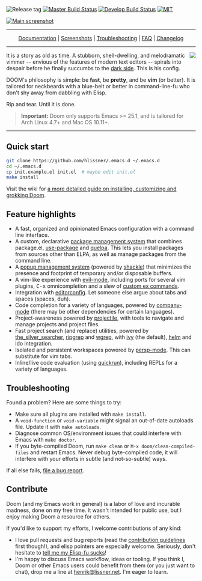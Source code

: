 ![Release tag](https://img.shields.io/github/tag/hlissner/.emacs.d.svg?label=release&style=flat-square)
[![Master Build Status](https://img.shields.io/travis/hlissner/.emacs.d/master.svg?label=master&style=flat-square)](https://travis-ci.org/hlissner/.emacs.d)
[![Develop Build Status](https://img.shields.io/travis/hlissner/.emacs.d/develop.svg?label=develop&style=flat-square)](https://travis-ci.org/hlissner/.emacs.d)
[![MIT](https://img.shields.io/badge/license-MIT-green.svg?style=flat-square)](./LICENSE)

[![Main screenshot](/../screenshots/main.png)](/../screenshots)

- - -

<p align="center">
  <a href="/../wiki">Documentation</a> |
  <a href="/../screenshots">Screenshots</a> |
  <a href="/../wiki/Troubleshooting">Troubleshooting</a> |
  <a href="/../wiki/FAQ">FAQ</a> |
  <a href="/CHANGELOG.org">Changelog</a>
</p>

- - -

<a href="http://ultravioletbat.deviantart.com/art/Yay-Evil-111710573">
  <img src="/../screenshots/cacochan.png" align="right" />
</a>

It is a story as old as time. A stubborn, shell-dwelling, and melodramatic
vimmer -- envious of the features of modern text editors -- spirals into despair
before he finally succumbs to the [dark side][evil-mode]. This is his config.

DOOM's philosophy is simple: be **fast**, be **pretty**, and be **vim** (or
better). It is tailored for neckbeards with a blue-belt or better in
command-line-fu who don't shy away from dabbling with Elisp.

Rip and tear. Until it is done.

> **Important:** Doom only supports Emacs >= 25.1, and is tailored for Arch
> Linux 4.7+ and Mac OS 10.11+.

- - -

## Quick start

```bash
git clone https://github.com/hlissner/.emacs.d ~/.emacs.d
cd ~/.emacs.d
cp init.example.el init.el  # maybe edit init.el
make install
```

Visit the wiki for [a more detailed guide on installing, customizing and
grokking Doom][wiki].

## Feature highlights

+ A fast, organized and opinionated Emacs configuration with a command line
  interface.
+ A custom, declarative [package management system][doom-packages] that combines
  package.el, [use-package] and [quelpa]. This lets you install packages from
  sources other than ELPA, as well as manage packages from the command line.
+ A [popup management system][doom-popups] (powered by [shackle]) that minimizes
  the presence and footprint of temporary and/or disposable buffers.
+ A vim-like experience with [evil-mode], including ports for several vim
  plugins, <kbd>C-x</kbd> omnicompletion and a slew of [custom ex commands][doom-my-commands].
+ Integration with [editorconfig]. Let someone else argue about tabs and spaces
  (spaces, duh).
+ Code completion for a variety of languages, powered by [company-mode] (there
  may be other dependencies for certain languages).
+ Project-awareness powered by [projectile], with tools to navigate and manage
  projects and project files.
+ Fast project search (and replace) utilities, powered by [the_silver_searcher],
  [ripgrep] and [wgrep], with [ivy] (the default), [helm] and ido integration.
+ Isolated and persistent workspaces powered by [persp-mode]. This can
  substitute for vim tabs.
+ Inline/live code evaluation (using [quickrun]), including REPLs for a variety
  of languages.

## Troubleshooting

Found a problem? Here are some things to try:

+ Make sure all plugins are installed with `make install`.
+ A `void-function` or `void-variable` might signal an out-of-date autoloads
  file. Update it with `make autoloads`.
+ Diagnose common OS/environment issues that could interfere with Emacs with
  `make doctor`.
+ If you byte-compiled Doom, run `make clean` or `M-x doom/clean-compiled-files`
  and restart Emacs. Never debug byte-compiled code, it will interfere with your
  efforts in subtle (and not-so-subtle) ways.

If all else fails, [file a bug report][doom-new-issue].

## Contribute

Doom (and my Emacs work in general) is a labor of love and incurable madness,
done on my free time. It wasn't intended for public use, but I enjoy making Doom
a resource for others.

If you'd like to support my efforts, I welcome contributions of any kind:

+ I love pull requests and bug reports (read the [contribution
  guidelines][wiki-contribute] first though!), and elisp pointers are especially
  welcome. Seriously, don't hesitate to [tell me my Elisp-fu
  sucks][doom-new-issue]!
+ I'm happy to discuss Emacs workflow, ideas or tooling. If you think I, Doom or
  other Emacs users could benefit from them (or you just want to chat), drop me
  a line at henrik@lissner.net. I'm eager to learn.


[wiki]: /../wiki
[wiki-contribute]: /../wiki/Contribute
[wiki-conventions]: /../wiki/Conventions
[wiki-modules]: /../wiki/Modules
[wiki-customization]: /../wiki/Customization

[doom-my-bindings]: modules/private/hlissner/+bindings.el
[doom-my-commands]: modules/private/hlissner/+commands.el
[doom-new-issue]: https://github.com/hlissner/.emacs.d/issues/new
[doom-packages]: core/autoload/packages.el
[doom-popups]: core/core-popups.el
[doom-theme]: https://github.com/hlissner/emacs-doom-theme

[company-mode]: https://github.com/company-mode/company-mode
[editorconfig]: http://editorconfig.org/
[evil-mode]: https://github.com/emacs-evil/evil
[git-gutter-fringe]: https://github.com/syohex/emacs-git-gutter-fringe
[helm]: https://github.com/emacs-helm/helm
[ivy]: https://github.com/abo-abo/swiper
[persp-mode]: https://github.com/Bad-ptr/persp-mode.el
[projectile]: https://github.com/bbatsov/projectile
[quelpa]: https://github.com/quelpa/quelpa
[quickrun]: https://github.com/syohex/emacs-quickrun
[ripgrep]: https://github.com/BurntSushi/ripgrep
[shackle]: https://github.com/wasamasa/shackle
[the_silver_searcher]: https://github.com/ggreer/the_silver_searcher
[use-package]: https://github.com/jwiegley/use-package
[vim]: https://github.com/hlissner/.vim
[wgrep]: https://github.com/mhayashi1120/Emacs-wgrep

